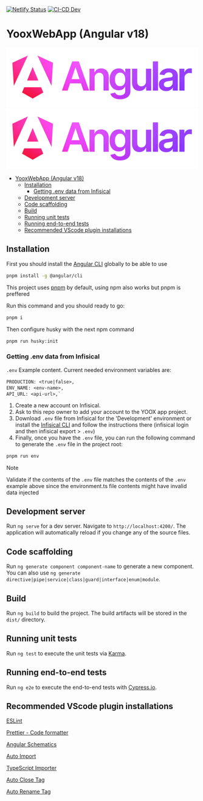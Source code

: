 [![Netlify Status](https://api.netlify.com/api/v1/badges/68695be5-069d-4cdc-9a24-c6fff93d42d8/deploy-status)](https://app.netlify.com/sites/financierayoox/deploys)
[![CI-CD Dev](https://github.com/JonathanRangelB/yoox-web-app/actions/workflows/ci.yml/badge.svg)](https://github.com/JonathanRangelB/yoox-web-app/actions/workflows/ci.yml)

# YooxWebApp (Angular v18)

![angularLogo](./src/assets/angular.webp)
[![angularLogo](./src/assets/angular.webp)](https://angular.dev/)

<!--toc:start-->

- [YooxWebApp (Angular v18)](#yooxwebapp-angular-v18)
  - [Installation](#installation)
    - [Getting .env data from Infisical](#getting-env-data-from-infisical)
  - [Development server](#development-server)
  - [Code scaffolding](#code-scaffolding)
  - [Build](#build)
  - [Running unit tests](#running-unit-tests)
  - [Running end-to-end tests](#running-end-to-end-tests)
  - [Recommended VScode plugin installations](#recommended-vscode-plugin-installations)
  <!--toc:end-->

## Installation

First you should install the [Angular CLI](https://angular.dev/tools/cli) globally to be able to use

```bash
pnpm install -g @angular/cli
```

This project uses [pnpm](https://pnpm.io/) by default, using npm also works but pnpm is preffered

Run this command and you should ready to go:

```bash
pnpm i
```

Then configure husky with the next npm command

```bash
pnpm run husky:init
```

### Getting .env data from Infisical

`.env` Example content. Current needed environment variables are:

```text
PRODUCTION: <true|false>,
ENV_NAME: <env-name>,
API_URL: <api-url>,`
```

1. Create a new account on Infisical.
2. Ask to this repo owner to add your account to the YOOX app project.
3. Download `.env` file from Infisical for the 'Development' environment or install the [Infisical CLI](https://infisical.com/docs/cli/overview) and follow the instructions there (infisical login and then infisical export > `.env`)
4. Finally, once you have the `.env` file, you can run the following command to generate the `.env` file in the project root:

```bash
pnpm run env
```

> [!NOTE]
> Validate if the contents of the `.env` file matches the contents of the `.env` example above since the environment.ts file contents might have invalid data injected

## Development server

Run `ng serve` for a dev server. Navigate to `http://localhost:4200/`. The application will automatically reload if you change any of the source files.

## Code scaffolding

Run `ng generate component component-name` to generate a new component. You can also use `ng generate directive|pipe|service|class|guard|interface|enum|module`.

## Build

Run `ng build` to build the project. The build artifacts will be stored in the `dist/` directory.

## Running unit tests

Run `ng test` to execute the unit tests via [Karma](https://karma-runner.github.io).

## Running end-to-end tests

Run `ng e2e` to execute the end-to-end tests with [Cypress.io](https://www.cypress.io/).

## Recommended VScode plugin installations

[ESLint](https://marketplace.visualstudio.com/items?itemName=dbaeumer.vscode-eslint)

[Prettier - Code formatter](https://marketplace.visualstudio.com/items?itemName=esbenp.prettier-vscode)

[Angular Schematics](https://marketplace.visualstudio.com/items?itemName=cyrilletuzi.angular-schematics)

[Auto Import](https://marketplace.visualstudio.com/items?itemName=steoates.autoimport)

[TypeScript Importer](https://marketplace.visualstudio.com/items?itemName=pmneo.tsimporter)

[Auto Close Tag](https://marketplace.visualstudio.com/items?itemName=formulahendry.auto-close-tag)

[Auto Rename Tag](https://marketplace.visualstudio.com/items?itemName=formulahendry.auto-rename-tag)

